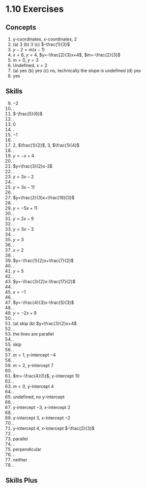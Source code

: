 # 1.10 Exercises

## Concepts

1. y-coordinates, x-coordinates, $2$
2. (a) $3$ (b) $3$ (c) $-\frac{1}{3}$
3. $y-2=m(x-1)$
4. $x=6$, $y=4$, $y=-\frac{2}{3}x+4$, $m=-\frac{2}{3}$
5. $m=0$, $y=3$
6. Undefined, $x=2$
7. (a) yes (b) yes (c) no, technically the slope is undefined (d) yes
8. yes

## Skills

9. $-2$
10. .
11. $-\frac{5}{6}$
12. .
13. $0$
14. .
15. $-1$
16. .
17. $2$, $\frac{1}{2}$, $3$, $\frac{1}{4}$
18. .
19. $y = -x+4$
20. .
21. $y=\frac{3}{2}x-3$
22. .
23. $y=3x-2$
24. .
25. $y=3x-11$
26. .
27. $y=\frac{2}{3}x+\frac{19}{3}$
28. .
29. $y = -5x+11$
30. .
31. $y=2x-9$
32. .
33. $y=3x-3$
34. .
35. $y=3$
36. .
37. $x=2$
38. .
39. $y=-\frac{1}{2}x+\frac{7}{2}$
40. .
41. $y=5$
42. .
43. $y=-\frac{3}{2}x-\frac{17}{2}$
44. .
45. $x=-1$
46. .
47. $y=-\frac{4}{3}x-\frac{5}{3}$
48. .
49. $y=-2x+9$
50. .
51. (a) skip (b) $y=\frac{3}{2}x+4$
52. .
53. the lines are parallel
54. .
55. skip
56. .
57. $m=1$, y-intercept $-4$
58. .
59. $m=2$, y-intercept $7$
60. .
61. $m=-\frac{4}{5}$, y-intercept $10$
62. .
63. $m=0$, y-intercept $4$
64. .
65. undefined, no y-intercept
66. .
67. y-intercept $-3$, x-intercept $2$
68. .
69. y-intercept $3$, x-intercept $-2$
70. .
71. y-intercept $4$, x-intercept $-\frac{2}{3}$
72. .
73. parallel
74. .
75. perpendicular
76. .
77. neither
78. .

## Skills Plus









